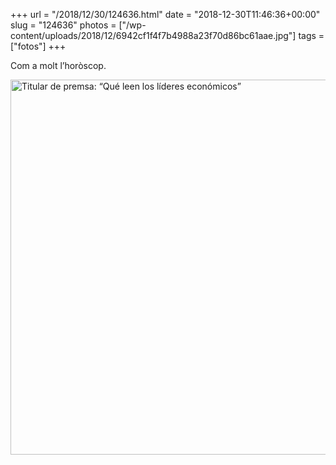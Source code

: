 +++
url = "/2018/12/30/124636.html"
date = "2018-12-30T11:46:36+00:00"
slug = "124636"
photos = ["/wp-content/uploads/2018/12/6942cf1f4f7b4988a23f70d86bc61aae.jpg"]
tags = ["fotos"]
+++

Com a molt l’horòscop.

<img src="/wp-content/uploads/2018/12/6942cf1f4f7b4988a23f70d86bc61aae.jpg" width="600" height="600" alt="Titular de premsa: “Qué leen los líderes económicos”" />
